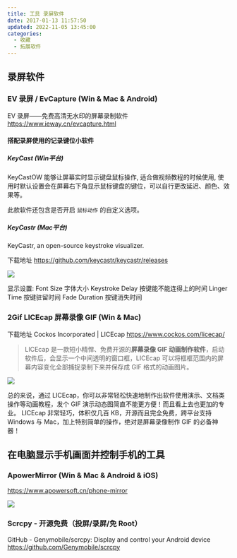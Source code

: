 ```yaml
---
title: 工具 录屏软件
date: 2017-01-13 11:57:50
updated: 2022-11-05 13:45:00
categories:
  - 收藏
  - 拓展软件
---
```


## 录屏软件

### EV 录屏 / EvCapture (Win & Mac & Android)

EV 录屏——免费高清无水印的屏幕录制软件
<https://www.ieway.cn/evcapture.html>

#### 搭配录屏使用的记录键位小软件

##### KeyCast (Win平台)

KeyCastOW 能够让屏幕实时显示键盘鼠标操作, 适合做视频教程的时候使用, 使用时默认设置会在屏幕右下角显示鼠标键盘的键位，可以自行更改延迟、颜色、效果等。

此款软件还包含是否开启 `鼠标动作` 的自定义选项。

##### KeyCastr (Mac平台)

KeyCastr, an open-source keystroke visualizer.

下载地址 <https://github.com/keycastr/keycastr/releases>

![](https://upload-images.jianshu.io/upload_images/1662509-2b40a33d90db9af6.png?imageMogr2/auto-orient/strip%7CimageView2/2/w/1240)

显示设置:
Font Size 字体大小
Keystroke Delay 按键能不能连得上的时间
Linger Time 按键驻留时间
Fade Duration 按键消失时间

### 2Gif LICEcap 屏幕录像 GIF (Win & Mac)

下载地址
Cockos Incorporated | LICEcap <https://www.cockos.com/licecap/>

> LICEcap 是一款短小精悍、免费开源的**屏幕录像 GIF 动画制作软件**，启动软件后，会显示一个中间透明的窗口框，LICEcap 可以将框框范围内的屏幕内容变化全部捕捉录制下来并保存成 GIF 格式的动画图片。

![](http://upload-images.jianshu.io/upload_images/1662509-384bae242af247db.png?imageMogr2/auto-orient/strip%7CimageView2/2/w/1240)

总的来说，通过 LICEcap，你可以非常轻松快速地制作出软件使用演示、文档类操作等动画教程，发个 GIF 演示动态图简直不能更方便！而且看上去也更加的专业。
LICEcap 非常轻巧，体积仅几百 KB，开源而且完全免费，跨平台支持 Windows 与 Mac，加上特别简单的操作，绝对是屏幕录像制作 GIF 的必备神器！

## 在电脑显示手机画面并控制手机的工具

### ApowerMirror (Win & Mac & Android & iOS)

<https://www.apowersoft.cn/phone-mirror>

![](https://upload-images.jianshu.io/upload_images/1662509-59cc181f6bc97f06.png?imageMogr2/auto-orient/strip%7CimageView2/2/w/1240)

### Scrcpy - 开源免费（投屏/录屏/免 Root）

GitHub - Genymobile/scrcpy: Display and control your Android device <https://github.com/Genymobile/scrcpy>
